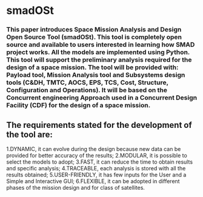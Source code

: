 # smadOSt
### This paper introduces Space Mission Analysis and Design Open Source Tool  (smadOSt).  This  tool  is  completely  open  source and  available  to users  interested  in learning  how  SMAD  project  works.   All  the  models  are  implemented using Python. This tool will support the preliminary analysis required for the design of a space mission. The tool will be provided with:  Payload tool, Mission Analysis tool  and  Subsystems  design  tools  (C&DH, TMTC, AOCS, EPS, TCS, Cost, Structure,  Configuration and  Operations). It will be based on the Concurrent engineering Approach used in a Concurrent Design Facility (CDF) for the design of a space mission.

## The requirements stated for the development of the tool are:
1.DYNAMIC, it can evolve during the design because new data can be provided for better accuracy of the results;
2.MODULAR, it is possible to select the models to adopt;
3.FAST, it can reduce the time to obtain results and specific analysis;
4.TRACEABLE,  each  analysis  is  stored  with  all  the  results  obtained;
5.USER-FRIENDLY, it has few inputs for the User and a Simple and Interactive GUI;
6.FLEXIBLE, it can be adopted in different phases of the mission design and for class of satellites.
